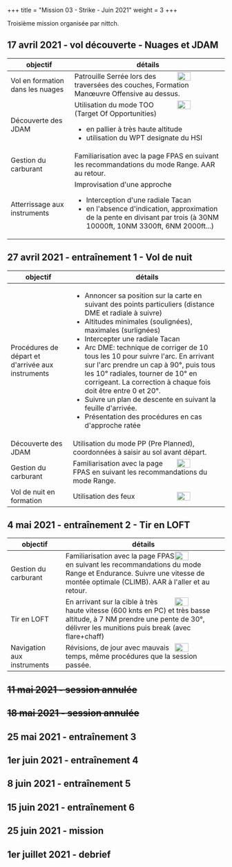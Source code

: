 +++
title = "Mission 03 - Strike - Juin 2021"
weight = 3
+++

Troisième mission organisée par nittch.

## 17 avril 2021 - vol découverte - Nuages et JDAM
objectif                              | détails
------------------------------------- | ----------
Vol en formation dans les nuages      | <img src=/mission_03/dec_formation.png width=30% style="float: right; margin: 0 0 0 0;"/>Patrouille Serrée lors des traversées des couches, Formation Manœuvre Offensive au dessus.
Découverte des JDAM                   | <img src=/mission_03/dec_jdam.png width=30% style="float: right; margin: 0 0 0 0;"/>Utilisation du mode TOO (Target Of Opportunities)<ul><li>en pallier à très haute altitude<li>utilisation du WPT designate du HSI</li>
Gestion du carburant                  | Familiarisation avec la page FPAS en suivant les recommandations du mode Range. AAR au retour.
Atterrissage aux instruments          | Improvisation d'une approche<ul><li>Interception d'une radiale Tacan<li>en l'absence d'indication, approximation de la pente en divisant par trois (à 30NM 10000ft, 10NM 3300ft, 6NM 2000ft...)

## 27 avril 2021 - entraînement 1 - Vol de nuit
objectif                              | détails
------------------------------------- | ----------
Procédures de départ et d'arrivée aux instruments | <ul><li>Annoncer sa position sur la carte en suivant des points particuliers (distance DME et radiale à suivre)<li>Altitudes minimales (soulignées), maximales (surlignées)<li>Intercepter une radiale Tacan<li>Arc DME: technique de corriger de 10 tous les 10 pour suivre l'arc. En arrivant sur l'arc prendre un cap à 90°, puis tous les 10° radiales, tourner de 10° en corrigeant. La correction à chaque fois doit être entre 0 et 20°.<li>Suivre un plan de descente en suivant la feuille d'arrivée.</li><li>Présentation des procédures en cas d'approche ratée</ul>
Découverte des JDAM                   | Utilisation du mode PP (Pre Planned), coordonnées à saisir au sol avant départ.
Gestion du carburant                  | <img src=/mission_03/entr1_croisiere.png width=30% style="float: right; margin: 0 0 0 0;"/>Familiarisation avec la page FPAS en suivant les recommandations du mode Range.
Vol de nuit en formation              | <img src=/mission_03/entr1_ps.png width=30% style="float: right; margin: 0 0 0 0;"/>Utilisation des feux

## 4 mai 2021 - entraînement 2 - Tir en LOFT
objectif                              | détails
------------------------------------- | ----------
Gestion du carburant                  | <img src=/mission_03/entr2_aar.png width=30% style="float: right; margin: 0 0 0 0;"/>Familiarisation avec la page FPAS en suivant les recommandations du mode Range et Endurance. Suivre une vitesse de montée optimale (CLIMB). AAR à l'aller et au retour.
Tir en LOFT                           | <img src=/mission_03/entr2_loft.png width=30% style="float: right; margin: 0 0 0 0;"/>En arrivant sur la cible à très haute vitesse (600 knts en PC) et très basse altitude, à 7 NM prendre une pente de 30°, délivrer les munitions puis break (avec flare+chaff)
Navigation aux instruments            | <img src=/mission_03/entr2_landing.png width=30% style="float: right; margin: 0 0 0 0;"/>Révisions, de jour avec mauvais temps, même procédures que la session passée.

## ~~11 mai 2021 - session annulée~~

## ~~18 mai 2021 - session annulée~~

## 25 mai 2021 - entraînement 3

## 1er juin 2021 - entraînement 4

## 8 juin 2021 - entraînement 5

## 15 juin 2021 - entraînement 6

## 25 juin 2021 - mission

## 1er juillet 2021 - debrief
